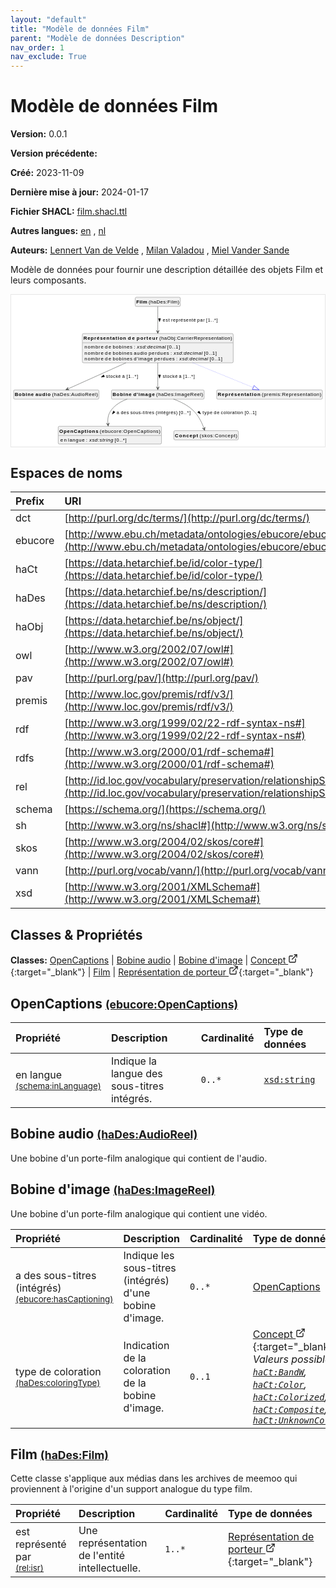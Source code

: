 ```yaml
---
layout: "default"
title: "Modèle de données Film"
parent: "Modèle de données Description"
nav_order: 1
nav_exclude: True
---
```

<svg xmlns="http://www.w3.org/2000/svg" style="display: none;"><symbol id="svg-external-link" width="24" height="24" viewBox="0 0 24 24" fill="none" stroke="currentColor" stroke-width="2" stroke-linecap="round" stroke-linejoin="round" class="feather feather-external-link"><title id="svg-external-link-title">(external link)</title><path d="M18 13v6a2 2 0 0 1-2 2H5a2 2 0 0 1-2-2V8a2 2 0 0 1 2-2h6"></path><polyline points="15 3 21 3 21 9"></polyline><line x1="10" y1="14" x2="21" y2="3"></line> </symbol></svg>

Modèle de données Film
====================

**Version:** 0.0.1

**Version précédente:** 

**Créé:** 2023-11-09

**Dernière mise à jour:** 2024-01-17

**Fichier SHACL:** [film.shacl.ttl](film.shacl.ttl)

**Autres langues:**
[en](../en)
, [nl](../nl)

**Auteurs:**
[Lennert Van de Velde](mailto:lennert.vandevelde@meemoo.be)
, [Milan Valadou](mailto:milan.valadou@meemoo.be)
, [Miel Vander Sande](mailto:miel.vandersande@meemoo.be)


Modèle de données pour fournir une description détaillée des objets Film et leurs composants.

<div class="wrap">
  <div class="zoom">
  <svg xmlns="http://www.w3.org/2000/svg" xmlns:xlink="http://www.w3.org/1999/xlink" contentStyleType="text/css" preserveAspectRatio="none" version="1.1" viewBox="0 0 890 430" zoomAndPan="magnify"><defs/><g><a href="#ebucore%3AOpenCaptions" target="_top" title="#ebucore%3AOpenCaptions" xlink:actuate="onRequest" xlink:href="#ebucore%3AOpenCaptions" xlink:show="new" xlink:title="#ebucore%3AOpenCaptions" xlink:type="simple"><g id="elem_ebucore_OpenCaptions"><rect codeLine="15" fill="#F1F1F1" height="50.5938" id="ebucore_OpenCaptions" rx="3.5" ry="3.5" style="stroke:#181818;stroke-width:0.5;" width="293" x="133.5" y="373"/><text fill="#000000" font-family="sans-serif" font-size="14" font-weight="bold" lengthAdjust="spacing" textLength="111" x="136.5" y="390.9951">OpenCaptions</text><text fill="#000000" font-family="sans-serif" font-size="14" lengthAdjust="spacing" textLength="4" x="247.5" y="390.9951"> </text><text fill="#000000" font-family="sans-serif" font-size="14" lengthAdjust="spacing" textLength="172" x="251.5" y="390.9951">(ebucore:OpenCaptions)</text><line style="stroke:#181818;stroke-width:0.5;" x1="134.5" x2="425.5" y1="399.2969" y2="399.2969"/><text fill="#000000" font-family="sans-serif" font-size="14" lengthAdjust="spacing" textLength="18" x="139.5" y="416.292">en</text><text fill="#000000" font-family="sans-serif" font-size="14" lengthAdjust="spacing" textLength="4" x="157.5" y="416.292"> </text><text fill="#000000" font-family="sans-serif" font-size="14" lengthAdjust="spacing" textLength="47" x="161.5" y="416.292">langue</text><text fill="#000000" font-family="sans-serif" font-size="14" lengthAdjust="spacing" textLength="4" x="208.5" y="416.292"> </text><text fill="#000000" font-family="sans-serif" font-size="14" lengthAdjust="spacing" textLength="5" x="212.5" y="416.292">:</text><text fill="#000000" font-family="sans-serif" font-size="14" lengthAdjust="spacing" textLength="4" x="217.5" y="416.292"> </text><text fill="#000000" font-family="sans-serif" font-size="14" font-style="italic" lengthAdjust="spacing" textLength="68" x="221.5" y="416.292">xsd:string</text><text fill="#000000" font-family="sans-serif" font-size="14" lengthAdjust="spacing" textLength="4" x="289.5" y="416.292"> </text><text fill="#000000" font-family="sans-serif" font-size="14" lengthAdjust="spacing" textLength="34" x="293.5" y="416.292">[0..*]</text></g></a><a href="#haDes%3AAudioReel" target="_top" title="#haDes%3AAudioReel" xlink:actuate="onRequest" xlink:href="#haDes%3AAudioReel" xlink:show="new" xlink:title="#haDes%3AAudioReel" xlink:type="simple"><g id="elem_haDes_AudioReel"><rect codeLine="16" fill="#F1F1F1" height="26.2969" id="haDes_AudioReel" rx="3.5" ry="3.5" style="stroke:#181818;stroke-width:0.5;" width="242" x="7" y="270"/><text fill="#000000" font-family="sans-serif" font-size="14" font-weight="bold" lengthAdjust="spacing" textLength="54" x="10" y="287.9951">Bobine</text><text fill="#000000" font-family="sans-serif" font-size="14" font-weight="bold" lengthAdjust="spacing" textLength="5" x="64" y="287.9951"> </text><text fill="#000000" font-family="sans-serif" font-size="14" font-weight="bold" lengthAdjust="spacing" textLength="43" x="69" y="287.9951">audio</text><text fill="#000000" font-family="sans-serif" font-size="14" lengthAdjust="spacing" textLength="4" x="112" y="287.9951"> </text><text fill="#000000" font-family="sans-serif" font-size="14" lengthAdjust="spacing" textLength="130" x="116" y="287.9951">(haDes:AudioReel)</text></g></a><a href="#haDes%3AImageReel" target="_top" title="#haDes%3AImageReel" xlink:actuate="onRequest" xlink:href="#haDes%3AImageReel" xlink:show="new" xlink:title="#haDes%3AImageReel" xlink:type="simple"><g id="elem_haDes_ImageReel"><rect codeLine="17" fill="#F1F1F1" height="26.2969" id="haDes_ImageReel" rx="3.5" ry="3.5" style="stroke:#181818;stroke-width:0.5;" width="263" x="284.5" y="270"/><text fill="#000000" font-family="sans-serif" font-size="14" font-weight="bold" lengthAdjust="spacing" textLength="54" x="287.5" y="287.9951">Bobine</text><text fill="#000000" font-family="sans-serif" font-size="14" font-weight="bold" lengthAdjust="spacing" textLength="5" x="341.5" y="287.9951"> </text><text fill="#000000" font-family="sans-serif" font-size="14" font-weight="bold" lengthAdjust="spacing" textLength="61" x="346.5" y="287.9951">d'image</text><text fill="#000000" font-family="sans-serif" font-size="14" lengthAdjust="spacing" textLength="4" x="407.5" y="287.9951"> </text><text fill="#000000" font-family="sans-serif" font-size="14" lengthAdjust="spacing" textLength="133" x="411.5" y="287.9951">(haDes:ImageReel)</text></g></a><a href="../../terms/fr#skos%3AConcept" target="_top" title="../../terms/fr#skos%3AConcept" xlink:actuate="onRequest" xlink:href="../../terms/fr#skos%3AConcept" xlink:show="new" xlink:title="../../terms/fr#skos%3AConcept" xlink:type="simple"><g id="elem_skos_Concept"><rect codeLine="18" fill="#F1F1F1" height="26.2969" id="skos_Concept" rx="3.5" ry="3.5" style="stroke:#181818;stroke-width:0.5;" width="183" x="461.5" y="385.5"/><text fill="#000000" font-family="sans-serif" font-size="14" font-weight="bold" lengthAdjust="spacing" textLength="66" x="464.5" y="403.4951">Concept</text><text fill="#000000" font-family="sans-serif" font-size="14" lengthAdjust="spacing" textLength="4" x="530.5" y="403.4951"> </text><text fill="#000000" font-family="sans-serif" font-size="14" lengthAdjust="spacing" textLength="107" x="534.5" y="403.4951">(skos:Concept)</text></g></a><a href="#haDes%3AFilm" target="_top" title="#haDes%3AFilm" xlink:actuate="onRequest" xlink:href="#haDes%3AFilm" xlink:show="new" xlink:title="#haDes%3AFilm" xlink:type="simple"><g id="elem_haDes_Film"><rect codeLine="19" fill="#F1F1F1" height="26.2969" id="haDes_Film" rx="3.5" ry="3.5" style="stroke:#181818;stroke-width:0.5;" width="128" x="352" y="7"/><text fill="#000000" font-family="sans-serif" font-size="14" font-weight="bold" lengthAdjust="spacing" textLength="31" x="355" y="24.9951">Film</text><text fill="#000000" font-family="sans-serif" font-size="14" lengthAdjust="spacing" textLength="4" x="386" y="24.9951"> </text><text fill="#000000" font-family="sans-serif" font-size="14" lengthAdjust="spacing" textLength="87" x="390" y="24.9951">(haDes:Film)</text></g></a><a href="../../audiovisual/fr#haObj%3ACarrierRepresentation" target="_top" title="../../audiovisual/fr#haObj%3ACarrierRepresentation" xlink:actuate="onRequest" xlink:href="../../audiovisual/fr#haObj%3ACarrierRepresentation" xlink:show="new" xlink:title="../../audiovisual/fr#haObj%3ACarrierRepresentation" xlink:type="simple"><g id="elem_haObj_CarrierRepresentation"><rect codeLine="20" fill="#F1F1F1" height="83.1875" id="haObj_CarrierRepresentation" rx="3.5" ry="3.5" style="stroke:#181818;stroke-width:0.5;" width="428" x="202" y="110"/><text fill="#000000" font-family="sans-serif" font-size="14" font-weight="bold" lengthAdjust="spacing" textLength="121" x="205" y="127.9951">Représentation</text><text fill="#000000" font-family="sans-serif" font-size="14" font-weight="bold" lengthAdjust="spacing" textLength="5" x="326" y="127.9951"> </text><text fill="#000000" font-family="sans-serif" font-size="14" font-weight="bold" lengthAdjust="spacing" textLength="20" x="331" y="127.9951">de</text><text fill="#000000" font-family="sans-serif" font-size="14" font-weight="bold" lengthAdjust="spacing" textLength="5" x="351" y="127.9951"> </text><text fill="#000000" font-family="sans-serif" font-size="14" font-weight="bold" lengthAdjust="spacing" textLength="60" x="356" y="127.9951">porteur</text><text fill="#000000" font-family="sans-serif" font-size="14" lengthAdjust="spacing" textLength="4" x="416" y="127.9951"> </text><text fill="#000000" font-family="sans-serif" font-size="14" lengthAdjust="spacing" textLength="207" x="420" y="127.9951">(haObj:CarrierRepresentation)</text><line style="stroke:#181818;stroke-width:0.5;" x1="203" x2="629" y1="136.2969" y2="136.2969"/><text fill="#000000" font-family="sans-serif" font-size="14" lengthAdjust="spacing" textLength="54" x="208" y="153.292">nombre</text><text fill="#000000" font-family="sans-serif" font-size="14" lengthAdjust="spacing" textLength="4" x="262" y="153.292"> </text><text fill="#000000" font-family="sans-serif" font-size="14" lengthAdjust="spacing" textLength="18" x="266" y="153.292">de</text><text fill="#000000" font-family="sans-serif" font-size="14" lengthAdjust="spacing" textLength="4" x="284" y="153.292"> </text><text fill="#000000" font-family="sans-serif" font-size="14" lengthAdjust="spacing" textLength="56" x="288" y="153.292">bobines</text><text fill="#000000" font-family="sans-serif" font-size="14" lengthAdjust="spacing" textLength="4" x="344" y="153.292"> </text><text fill="#000000" font-family="sans-serif" font-size="14" lengthAdjust="spacing" textLength="5" x="348" y="153.292">:</text><text fill="#000000" font-family="sans-serif" font-size="14" lengthAdjust="spacing" textLength="4" x="353" y="153.292"> </text><text fill="#000000" font-family="sans-serif" font-size="14" font-style="italic" lengthAdjust="spacing" textLength="82" x="357" y="153.292">xsd:decimal</text><text fill="#000000" font-family="sans-serif" font-size="14" lengthAdjust="spacing" textLength="4" x="439" y="153.292"> </text><text fill="#000000" font-family="sans-serif" font-size="14" lengthAdjust="spacing" textLength="36" x="443" y="153.292">[0..1]</text><text fill="#000000" font-family="sans-serif" font-size="14" lengthAdjust="spacing" textLength="54" x="208" y="169.5889">nombre</text><text fill="#000000" font-family="sans-serif" font-size="14" lengthAdjust="spacing" textLength="4" x="262" y="169.5889"> </text><text fill="#000000" font-family="sans-serif" font-size="14" lengthAdjust="spacing" textLength="18" x="266" y="169.5889">de</text><text fill="#000000" font-family="sans-serif" font-size="14" lengthAdjust="spacing" textLength="4" x="284" y="169.5889"> </text><text fill="#000000" font-family="sans-serif" font-size="14" lengthAdjust="spacing" textLength="56" x="288" y="169.5889">bobines</text><text fill="#000000" font-family="sans-serif" font-size="14" lengthAdjust="spacing" textLength="4" x="344" y="169.5889"> </text><text fill="#000000" font-family="sans-serif" font-size="14" lengthAdjust="spacing" textLength="38" x="348" y="169.5889">audio</text><text fill="#000000" font-family="sans-serif" font-size="14" lengthAdjust="spacing" textLength="4" x="386" y="169.5889"> </text><text fill="#000000" font-family="sans-serif" font-size="14" lengthAdjust="spacing" textLength="58" x="390" y="169.5889">perdues</text><text fill="#000000" font-family="sans-serif" font-size="14" lengthAdjust="spacing" textLength="4" x="448" y="169.5889"> </text><text fill="#000000" font-family="sans-serif" font-size="14" lengthAdjust="spacing" textLength="5" x="452" y="169.5889">:</text><text fill="#000000" font-family="sans-serif" font-size="14" lengthAdjust="spacing" textLength="4" x="457" y="169.5889"> </text><text fill="#000000" font-family="sans-serif" font-size="14" font-style="italic" lengthAdjust="spacing" textLength="82" x="461" y="169.5889">xsd:decimal</text><text fill="#000000" font-family="sans-serif" font-size="14" lengthAdjust="spacing" textLength="4" x="543" y="169.5889"> </text><text fill="#000000" font-family="sans-serif" font-size="14" lengthAdjust="spacing" textLength="36" x="547" y="169.5889">[0..1]</text><text fill="#000000" font-family="sans-serif" font-size="14" lengthAdjust="spacing" textLength="54" x="208" y="185.8857">nombre</text><text fill="#000000" font-family="sans-serif" font-size="14" lengthAdjust="spacing" textLength="4" x="262" y="185.8857"> </text><text fill="#000000" font-family="sans-serif" font-size="14" lengthAdjust="spacing" textLength="18" x="266" y="185.8857">de</text><text fill="#000000" font-family="sans-serif" font-size="14" lengthAdjust="spacing" textLength="4" x="284" y="185.8857"> </text><text fill="#000000" font-family="sans-serif" font-size="14" lengthAdjust="spacing" textLength="56" x="288" y="185.8857">bobines</text><text fill="#000000" font-family="sans-serif" font-size="14" lengthAdjust="spacing" textLength="4" x="344" y="185.8857"> </text><text fill="#000000" font-family="sans-serif" font-size="14" lengthAdjust="spacing" textLength="54" x="348" y="185.8857">d'image</text><text fill="#000000" font-family="sans-serif" font-size="14" lengthAdjust="spacing" textLength="4" x="402" y="185.8857"> </text><text fill="#000000" font-family="sans-serif" font-size="14" lengthAdjust="spacing" textLength="58" x="406" y="185.8857">perdues</text><text fill="#000000" font-family="sans-serif" font-size="14" lengthAdjust="spacing" textLength="4" x="464" y="185.8857"> </text><text fill="#000000" font-family="sans-serif" font-size="14" lengthAdjust="spacing" textLength="5" x="468" y="185.8857">:</text><text fill="#000000" font-family="sans-serif" font-size="14" lengthAdjust="spacing" textLength="4" x="473" y="185.8857"> </text><text fill="#000000" font-family="sans-serif" font-size="14" font-style="italic" lengthAdjust="spacing" textLength="82" x="477" y="185.8857">xsd:decimal</text><text fill="#000000" font-family="sans-serif" font-size="14" lengthAdjust="spacing" textLength="4" x="559" y="185.8857"> </text><text fill="#000000" font-family="sans-serif" font-size="14" lengthAdjust="spacing" textLength="36" x="563" y="185.8857">[0..1]</text></g></a><a href="#premis%3ARepresentation" target="_top" title="#premis%3ARepresentation" xlink:actuate="onRequest" xlink:href="#premis%3ARepresentation" xlink:show="new" xlink:title="#premis%3ARepresentation" xlink:type="simple"><g id="elem_premis_Representation"><rect codeLine="21" fill="#F1F1F1" height="26.2969" id="premis_Representation" rx="3.5" ry="3.5" style="stroke:#181818;stroke-width:0.5;" width="300" x="583" y="270"/><text fill="#000000" font-family="sans-serif" font-size="14" font-weight="bold" lengthAdjust="spacing" textLength="121" x="586" y="287.9951">Représentation</text><text fill="#000000" font-family="sans-serif" font-size="14" lengthAdjust="spacing" textLength="4" x="707" y="287.9951"> </text><text fill="#000000" font-family="sans-serif" font-size="14" lengthAdjust="spacing" textLength="169" x="711" y="287.9951">(premis:Representation)</text></g></a><g id="link_haDes_ImageReel_ebucore_OpenCaptions"><path codeLine="30" d="M329.06,296.04 C312.09,302.34 296.13,311.81 285,326 C274.79,339.02 273.2546,351.8377 274.7046,366.8877 " fill="none" id="haDes_ImageReel-to-ebucore_OpenCaptions" style="stroke:#454645;stroke-width:1.0;"/><polygon fill="#454645" points="275.28,372.86,278.3985,363.5179,274.8005,367.883,270.4353,364.2851,275.28,372.86" style="stroke:#454645;stroke-width:1.0;"/><polygon fill="#000000" points="286.9565,338.5334,294.794,333.146,290.1305,329.5681,286.9565,338.5334" style="stroke:#000000;stroke-width:1.0;"/><text fill="#000000" font-family="sans-serif" font-size="13" lengthAdjust="spacing" textLength="8" x="299" y="339.0669">a</text><text fill="#000000" font-family="sans-serif" font-size="13" lengthAdjust="spacing" textLength="4" x="307" y="339.0669"> </text><text fill="#000000" font-family="sans-serif" font-size="13" lengthAdjust="spacing" textLength="23" x="311" y="339.0669">des</text><text fill="#000000" font-family="sans-serif" font-size="13" lengthAdjust="spacing" textLength="4" x="334" y="339.0669"> </text><text fill="#000000" font-family="sans-serif" font-size="13" lengthAdjust="spacing" textLength="68" x="338" y="339.0669">sous-titres</text><text fill="#000000" font-family="sans-serif" font-size="13" lengthAdjust="spacing" textLength="4" x="406" y="339.0669"> </text><text fill="#000000" font-family="sans-serif" font-size="13" lengthAdjust="spacing" textLength="62" x="410" y="339.0669">(intégrés)</text><text fill="#000000" font-family="sans-serif" font-size="13" lengthAdjust="spacing" textLength="4" x="472" y="339.0669"> </text><text fill="#000000" font-family="sans-serif" font-size="13" lengthAdjust="spacing" textLength="33" x="476" y="339.0669">[0..*]</text></g><g id="link_haDes_ImageReel_skos_Concept"><path codeLine="31" d="M460.57,296.03 C478.73,302.62 498.94,312.3 514,326 C532.2,342.56 541.6971,363.9771 547.1771,379.6271 " fill="none" id="haDes_ImageReel-to-skos_Concept" style="stroke:#454645;stroke-width:1.0;"/><polygon fill="#454645" points="549.16,385.29,549.9609,375.4738,547.5076,380.5709,542.4104,378.1176,549.16,385.29" style="stroke:#454645;stroke-width:1.0;"/><polygon fill="#000000" points="537.5975,338.0389,533.1306,329.6426,529.0485,333.8717,537.5975,338.0389" style="stroke:#000000;stroke-width:1.0;"/><text fill="#000000" font-family="sans-serif" font-size="13" lengthAdjust="spacing" textLength="28" x="543" y="339.0669">type</text><text fill="#000000" font-family="sans-serif" font-size="13" lengthAdjust="spacing" textLength="4" x="571" y="339.0669"> </text><text fill="#000000" font-family="sans-serif" font-size="13" lengthAdjust="spacing" textLength="16" x="575" y="339.0669">de</text><text fill="#000000" font-family="sans-serif" font-size="13" lengthAdjust="spacing" textLength="4" x="591" y="339.0669"> </text><text fill="#000000" font-family="sans-serif" font-size="13" lengthAdjust="spacing" textLength="63" x="595" y="339.0669">coloration</text><text fill="#000000" font-family="sans-serif" font-size="13" lengthAdjust="spacing" textLength="4" x="658" y="339.0669"> </text><text fill="#000000" font-family="sans-serif" font-size="13" lengthAdjust="spacing" textLength="34" x="662" y="339.0669">[0..1]</text></g><g id="link_haDes_Film_haObj_CarrierRepresentation"><path codeLine="36" d="M416,33.42 C416,50.89 416,77.55 416,103.94 " fill="none" id="haDes_Film-to-haObj_CarrierRepresentation" style="stroke:#454645;stroke-width:1.0;"/><polygon fill="#454645" points="416,109.94,420,100.94,416,104.94,412,100.94,416,109.94" style="stroke:#454645;stroke-width:1.0;"/><polygon fill="#000000" points="421,76.5664,423.9389,67.5213,418.0611,67.5213,421,76.5664" style="stroke:#000000;stroke-width:1.0;"/><text fill="#000000" font-family="sans-serif" font-size="13" lengthAdjust="spacing" textLength="20" x="430" y="76.0669">est</text><text fill="#000000" font-family="sans-serif" font-size="13" lengthAdjust="spacing" textLength="4" x="450" y="76.0669"> </text><text fill="#000000" font-family="sans-serif" font-size="13" lengthAdjust="spacing" textLength="70" x="454" y="76.0669">représenté</text><text fill="#000000" font-family="sans-serif" font-size="13" lengthAdjust="spacing" textLength="4" x="524" y="76.0669"> </text><text fill="#000000" font-family="sans-serif" font-size="13" lengthAdjust="spacing" textLength="21" x="528" y="76.0669">par</text><text fill="#000000" font-family="sans-serif" font-size="13" lengthAdjust="spacing" textLength="4" x="549" y="76.0669"> </text><text fill="#000000" font-family="sans-serif" font-size="13" lengthAdjust="spacing" textLength="33" x="553" y="76.0669">[1..*]</text></g><g id="link_haObj_CarrierRepresentation_premis_Representation"><path codeLine="38" d="M515.43,193.12 C580.43,219.67 644.2468,245.7428 686.7668,263.1128 " fill="none" id="haObj_CarrierRepresentation-to-premis_Representation" style="stroke:#0000FF;stroke-width:1.0;stroke-dasharray:1.0,3.0;"/><polygon fill="none" points="703.43,269.92,689.0358,257.5584,684.4977,268.6673,703.43,269.92" style="stroke:#0000FF;stroke-width:1.0;"/></g><g id="link_haObj_CarrierRepresentation_haDes_AudioReel"><path codeLine="43" d="M325.67,193.12 C266.61,219.67 198.9725,250.0899 160.3325,267.4599 " fill="none" id="haObj_CarrierRepresentation-to-haDes_AudioReel" style="stroke:#454645;stroke-width:1.0;"/><polygon fill="#454645" points="154.86,269.92,164.7088,269.8782,159.4204,267.8699,161.4287,262.5816,154.86,269.92" style="stroke:#454645;stroke-width:1.0;"/><polygon fill="#000000" points="255.4398,233.6168,264.8945,232.588,262.4841,227.2272,255.4398,233.6168" style="stroke:#000000;stroke-width:1.0;"/><text fill="#000000" font-family="sans-serif" font-size="13" lengthAdjust="spacing" textLength="42" x="269" y="236.0669">stocké</text><text fill="#000000" font-family="sans-serif" font-size="13" lengthAdjust="spacing" textLength="4" x="311" y="236.0669"> </text><text fill="#000000" font-family="sans-serif" font-size="13" lengthAdjust="spacing" textLength="8" x="315" y="236.0669">à</text><text fill="#000000" font-family="sans-serif" font-size="13" lengthAdjust="spacing" textLength="4" x="323" y="236.0669"> </text><text fill="#000000" font-family="sans-serif" font-size="13" lengthAdjust="spacing" textLength="33" x="327" y="236.0669">[1..*]</text></g><g id="link_haObj_CarrierRepresentation_haDes_ImageReel"><path codeLine="44" d="M416,193.12 C416,219.67 416,246.55 416,263.92 " fill="none" id="haObj_CarrierRepresentation-to-haDes_ImageReel" style="stroke:#454645;stroke-width:1.0;"/><polygon fill="#454645" points="416,269.92,420,260.92,416,264.92,412,260.92,416,269.92" style="stroke:#454645;stroke-width:1.0;"/><polygon fill="#000000" points="421,236.5664,423.9389,227.5213,418.0611,227.5213,421,236.5664" style="stroke:#000000;stroke-width:1.0;"/><text fill="#000000" font-family="sans-serif" font-size="13" lengthAdjust="spacing" textLength="42" x="430" y="236.0669">stocké</text><text fill="#000000" font-family="sans-serif" font-size="13" lengthAdjust="spacing" textLength="4" x="472" y="236.0669"> </text><text fill="#000000" font-family="sans-serif" font-size="13" lengthAdjust="spacing" textLength="8" x="476" y="236.0669">à</text><text fill="#000000" font-family="sans-serif" font-size="13" lengthAdjust="spacing" textLength="4" x="484" y="236.0669"> </text><text fill="#000000" font-family="sans-serif" font-size="13" lengthAdjust="spacing" textLength="33" x="488" y="236.0669">[1..*]</text></g></g></svg>
  </div>
</div>

## Espaces de noms

| Prefix | URI      |
| :----- | :------- |
| dct     | [http://purl.org/dc/terms/](http://purl.org/dc/terms/) |
| ebucore     | [http://www.ebu.ch/metadata/ontologies/ebucore/ebucore#](http://www.ebu.ch/metadata/ontologies/ebucore/ebucore#) |
| haCt     | [https://data.hetarchief.be/id/color-type/](https://data.hetarchief.be/id/color-type/) |
| haDes     | [https://data.hetarchief.be/ns/description/](https://data.hetarchief.be/ns/description/) |
| haObj     | [https://data.hetarchief.be/ns/object/](https://data.hetarchief.be/ns/object/) |
| owl     | [http://www.w3.org/2002/07/owl#](http://www.w3.org/2002/07/owl#) |
| pav     | [http://purl.org/pav/](http://purl.org/pav/) |
| premis     | [http://www.loc.gov/premis/rdf/v3/](http://www.loc.gov/premis/rdf/v3/) |
| rdf     | [http://www.w3.org/1999/02/22-rdf-syntax-ns#](http://www.w3.org/1999/02/22-rdf-syntax-ns#) |
| rdfs     | [http://www.w3.org/2000/01/rdf-schema#](http://www.w3.org/2000/01/rdf-schema#) |
| rel     | [http://id.loc.gov/vocabulary/preservation/relationshipSubType/](http://id.loc.gov/vocabulary/preservation/relationshipSubType/) |
| schema     | [https://schema.org/](https://schema.org/) |
| sh     | [http://www.w3.org/ns/shacl#](http://www.w3.org/ns/shacl#) |
| skos     | [http://www.w3.org/2004/02/skos/core#](http://www.w3.org/2004/02/skos/core#) |
| vann     | [http://purl.org/vocab/vann/](http://purl.org/vocab/vann/) |
| xsd     | [http://www.w3.org/2001/XMLSchema#](http://www.w3.org/2001/XMLSchema#) |

## Classes & Propriétés

**Classes:** 
 [OpenCaptions](#ebucore%3AOpenCaptions) |  [Bobine audio](#haDes%3AAudioReel) |  [Bobine d'image](#haDes%3AImageReel) |  [Concept <svg class="svg-external-link" viewBox="0 0 24 24" aria-labelledby="svg-external-link-title"><use xlink:href="#svg-external-link"></use></svg>](../../terms/fr#skos%3AConcept){:target="_blank"} |  [Film](#haDes%3AFilm) |  [Représentation de porteur <svg class="svg-external-link" viewBox="0 0 24 24" aria-labelledby="svg-external-link-title"><use xlink:href="#svg-external-link"></use></svg>](../../audiovisual/fr#haObj%3ACarrierRepresentation){:target="_blank"}
## <a id="ebucore%3AOpenCaptions"></a>OpenCaptions <small>[(ebucore:OpenCaptions)](http://www.ebu.ch/metadata/ontologies/ebucore/ebucore#OpenCaptions)</small>




| Propriété | Description | Cardinalité | Type de données |
| :------ | :---------- | :---------- | :------- |
| <a id='schema%3AinLanguage'></a>en langue <br> <small>[(schema:inLanguage)](https://schema.org/inLanguage)</small> | Indique la langue des sous-titres intégrés. | `0..*` | [`xsd:string`](http://www.w3.org/2001/XMLSchema#string)  |

## <a id="haDes%3AAudioReel"></a>Bobine audio <small>[(haDes:AudioReel)](https://data.hetarchief.be/ns/description/AudioReel)</small>


Une bobine d'un porte-film analogique qui contient de l'audio.


## <a id="haDes%3AImageReel"></a>Bobine d'image <small>[(haDes:ImageReel)](https://data.hetarchief.be/ns/description/ImageReel)</small>


Une bobine d'un porte-film analogique qui contient une vidéo.

| Propriété | Description | Cardinalité | Type de données |
| :------ | :---------- | :---------- | :------- |
| <a id='ebucore%3AhasCaptioning'></a>a des sous-titres (intégrés) <br> <small>[(ebucore:hasCaptioning)](http://www.ebu.ch/metadata/ontologies/ebucore/ebucore#hasCaptioning)</small> | Indique les sous-titres (intégrés) d'une bobine d'image. | `0..*` | [OpenCaptions](#ebucore%3AOpenCaptions)  |
| <a id='haDes%3AcoloringType'></a>type de coloration <br> <small>[(haDes:coloringType)](https://data.hetarchief.be/ns/description/coloringType)</small> | Indication de la coloration de la bobine d'image. | `0..1` | [Concept <svg class="svg-external-link" viewBox="0 0 24 24" aria-labelledby="svg-external-link-title"><use xlink:href="#svg-external-link"></use></svg>](../../terms/fr#skos%3AConcept){:target="_blank"} <br>_Valeurs possibles: [`haCt:BandW`](https://data.hetarchief.be/id/color-type/BandW), [`haCt:Color`](https://data.hetarchief.be/id/color-type/Color), [`haCt:Colorized`](https://data.hetarchief.be/id/color-type/Colorized), [`haCt:Composite`](https://data.hetarchief.be/id/color-type/Composite), [`haCt:UnknownColorType`](https://data.hetarchief.be/id/color-type/UnknownColorType)_ |

## <a id="haDes%3AFilm"></a>Film <small>[(haDes:Film)](https://data.hetarchief.be/ns/description/Film)</small>


Cette classe s'applique aux médias dans les archives de meemoo qui proviennent à l'origine d'un support analogue du type film.

| Propriété | Description | Cardinalité | Type de données |
| :------ | :---------- | :---------- | :------- |
| <a id='rel%3Aisr'></a>est représenté par <br> <small>[(rel:isr)](http://id.loc.gov/vocabulary/preservation/relationshipSubType/isr)</small> | Une représentation de l'entité intellectuelle. | `1..*` | [Représentation de porteur <svg class="svg-external-link" viewBox="0 0 24 24" aria-labelledby="svg-external-link-title"><use xlink:href="#svg-external-link"></use></svg>](../../audiovisual/fr#haObj%3ACarrierRepresentation){:target="_blank"}  |

[^1]: Étiquettes de langue uniques requises
<style>
.zoom > svg {
    width: 100%;
    height: auto;
    background-color: #fff;
}

.zoom > svg text{
   -webkit-user-select: none;
   -moz-user-select: none;
   -ms-user-select: none;
   user-select: none;
}

.wrap {
  overflow: hidden;
  border: 1px solid #E6E6E6;
}

.zoom {
  position: relative;
}

.zoom:hover {
  transform: scale(2.0); cursor: grab;
}
.svg-external-link {
  width: 16px;
  height: 16px;
}
</style>
<script>
var svg = document.querySelector('svg[zoomAndPan="magnify"]');
var zoomDiv = document.querySelector('.zoom');
zoomDiv.addEventListener('mouseleave', onMouseOutZoomDiv);
if (window.PointerEvent) {
  svg.addEventListener('pointerdown', onPointerDown);
  svg.addEventListener('pointerup', onPointerUp);
  svg.addEventListener('pointerleave', onPointerUp); 
  svg.addEventListener('pointermove', onPointerMove); 
} else {

  svg.addEventListener('mousedown', onPointerDown); 
  svg.addEventListener('mouseup', onPointerUp); 
  svg.addEventListener('mouseleave', onPointerUp); 
  svg.addEventListener('mousemove', onPointerMove); 

  svg.addEventListener('touchstart', onPointerDown);
  svg.addEventListener('touchend', onPointerUp);
  svg.addEventListener('touchmove', onPointerMove); 
}

function getPointFromEvent (event) {
  var point = {x:0, y:0};
  if (event.targetTouches) {
    point.x = event.targetTouches[0].clientX;
    point.y = event.targetTouches[0].clientY;
  } else {
    point.x = event.clientX;
    point.y = event.clientY;
  }
  
  return point;
}

var isPointerDown = false;

var pointerOrigin = {
  x: 0,
  y: 0
};

function onPointerDown(event) {
  isPointerDown = true; 
  
  var pointerPosition = getPointFromEvent(event);
  pointerOrigin.x = pointerPosition.x;
  pointerOrigin.y = pointerPosition.y;
}

var originalViewBoxString = svg.getAttribute('viewBox');
var originalViewBoxList= svg.viewBox.baseVal;

var originalViewBox = {
    x: originalViewBoxList.x,
    y: originalViewBoxList.y,
    width: originalViewBoxList.width,
    height: originalViewBoxList.height
};

var viewBox = structuredClone(originalViewBox);
console.log(viewBox);
var newViewBox = {
  x: 0,
  y: 0
};

var ratio = viewBox.width / svg.getBoundingClientRect().width;
window.addEventListener('resize', function() {
  ratio = viewBox.width / svg.getBoundingClientRect().width;
});

function onPointerMove (event) {
  if (!isPointerDown) {
    return;
  }
  event.preventDefault();

  var pointerPosition = getPointFromEvent(event);

  newViewBox.x = viewBox.x - ((pointerPosition.x - pointerOrigin.x) * ratio);
  newViewBox.y = viewBox.y - ((pointerPosition.y - pointerOrigin.y) * ratio);

  var viewBoxString = `${newViewBox.x} ${newViewBox.y} ${viewBox.width} ${viewBox.height}`;
  svg.setAttribute('viewBox', viewBoxString);
}

function onPointerUp() {
  isPointerDown = false;

  viewBox.x = newViewBox.x;
  viewBox.y = newViewBox.y;
}
function onMouseOutZoomDiv(event) {

  var viewBoxString = structuredClone(originalViewBoxString);
  viewBox.x = 0;
  viewBox.y = 0;
  svg.setAttribute('viewBox', originalViewBoxString);
}

</script>
